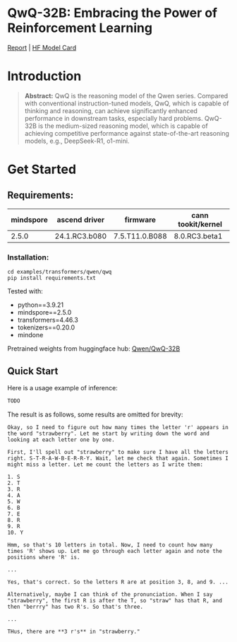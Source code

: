 # QwQ-32B: Embracing the Power of Reinforcement Learning
[Report](https://qwenlm.github.io/blog/qwq-32b/) | [HF Model Card](https://huggingface.co/Qwen/QwQ-32B)

# Introduction
> **Abstract:** QwQ is the reasoning model of the Qwen series. Compared with conventional instruction-tuned models, QwQ, which is capable of thinking and reasoning, can achieve significantly enhanced performance in downstream tasks, especially hard problems. QwQ-32B is the medium-sized reasoning model, which is capable of achieving competitive performance against state-of-the-art reasoning models, e.g., DeepSeek-R1, o1-mini.

# Get Started

## Requirements:
|mindspore | 	ascend driver | firmware       | cann tookit/kernel|
|--- |----------------|----------------| --- |
|2.5.0 | 24.1.RC3.b080  | 7.5.T11.0.B088 | 8.0.RC3.beta1|

### Installation:
```
cd examples/transformers/qwen/qwq
pip install requirements.txt
```

Tested with:
- python==3.9.21
- mindspore==2.5.0
- transformers=4.46.3
- tokenizers==0.20.0
- mindone

Pretrained weights from huggingface hub: [Qwen/QwQ-32B](https://huggingface.co/Qwen/QwQ-32B)

## Quick Start

Here is a usage example of inference:

```python
TODO
```

The result is as follows, some results are omitted for brevity:
```text
Okay, so I need to figure out how many times the letter 'r' appears in the word "strawberry". Let me start by writing down the word and looking at each letter one by one.

First, I'll spell out "strawberry" to make sure I have all the letters right. S-T-R-A-W-B-E-R-R-Y. Wait, let me check that again. Sometimes I might miss a letter. Let me count the letters as I write them:

1. S
2. T
3. R
4. A
5. W
6. B
7. E
8. R
9. R
10. Y

Hmm, so that's 10 letters in total. Now, I need to count how many times 'R' shows up. Let me go through each letter again and note the positions where 'R' is.

...

Yes, that's correct. So the letters R are at position 3, 8, and 9. ...

Alternatively, maybe I can think of the pronunciation. When I say "strawberry", the first R is after the T, so "straw" has that R, and then "berrry" has two R's. So that's three.

...

THus, there are **3 r's** in "strawberry."
```

